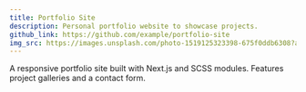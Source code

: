 ```yaml
---
title: Portfolio Site
description: Personal portfolio website to showcase projects.
github_link: https://github.com/example/portfolio-site
img_src: https://images.unsplash.com/photo-1519125323398-675f0ddb6308?auto=format&fit=crop&w=400&q=80
---
```


A responsive portfolio site built with Next.js and SCSS modules. Features project galleries and a contact form.
